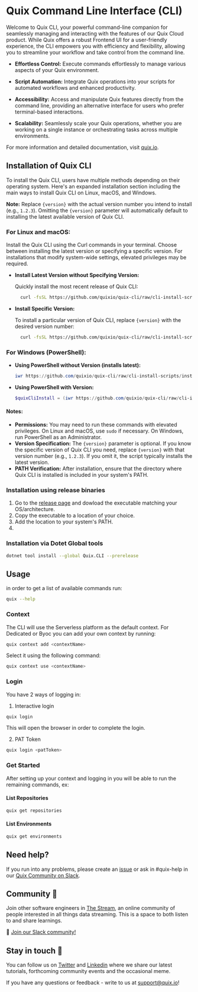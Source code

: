 # Quix Command Line Interface (CLI)

Welcome to Quix CLI, your powerful command-line companion for seamlessly managing and interacting with the features of our Quix Cloud product. While Quix offers a robust Frontend UI for a user-friendly experience, the CLI empowers you with efficiency and flexibility, allowing you to streamline your workflow and take control from the command line.

- **Effortless Control:** Execute commands effortlessly to manage various aspects of your Quix environment.
  
- **Script Automation:** Integrate Quix operations into your scripts for automated workflows and enhanced productivity.

- **Accessibility:** Access and manipulate Quix features directly from the command line, providing an alternative interface for users who prefer terminal-based interactions.

- **Scalability:** Seamlessly scale your Quix operations, whether you are working on a single instance or orchestrating tasks across multiple environments.

For more information and detailed documentation, visit [quix.io](https://www.quix.io/).

## Installation of Quix CLI

To install the Quix CLI, users have multiple methods depending on their operating system. Here's an expanded installation section including the main ways to install Quix CLI on Linux, macOS, and Windows.

**Note:** Replace `{version}` with the actual version number you intend to install (e.g., `1.2.3`). Omitting the `{version}` parameter will automatically default to installing the latest available version of Quix CLI.

### For Linux and macOS:

Install the Quix CLI using the Curl commands in your terminal. Choose between installing the latest version or specifying a specific version. For installations that modify system-wide settings, elevated privileges may be required.

- **Install Latest Version without Specifying Version:**

  Quickly install the most recent release of Quix CLI:

  ```bash
    curl -fsSL https://github.com/quixio/quix-cli/raw/cli-install-scripts/install.sh | sudo bash
  ```
  
- **Install Specific Version:**

  To install a particular version of Quix CLI, replace `{version}` with the desired version number:

  ```bash
    curl -fsSL https://github.com/quixio/quix-cli/raw/cli-install-scripts/install.sh | sudo bash -s -- -v={version}
  ```

### For Windows (PowerShell):

- **Using PowerShell without Version (installs latest):**

  ```powershell
  iwr https://github.com/quixio/quix-cli/raw/cli-install-scripts/install.ps1 -useb | iex
  ```
  
- **Using PowerShell with Version:**

  ```powershell
  $quixCliInstall = (iwr https://github.com/quixio/quix-cli/raw/cli-install-scripts/install.ps1 -useb).Content; iex "$quixCliInstall {version}"
  ```

#### Notes:

- **Permissions:** You may need to run these commands with elevated privileges. On Linux and macOS, use `sudo` if necessary. On Windows, run PowerShell as an Administrator.
- **Version Specification:** The `{version}` parameter is optional. If you know the specific version of Quix CLI you need, replace `{version}` with that version number (e.g., `1.2.3`). If you omit it, the script typically installs the latest version.
- **PATH Verification:** After installation, ensure that the directory where Quix CLI is installed is included in your system's PATH.

### Installation using release binaries

1. Go to the [release page](https://github.com/quixio/quix-cli/releases) and dowload the executable matching your OS/architecture.
2. Copy the executable to a location of your choice.
3. Add the location to your system's PATH.
4. 
### Installation via Dotet Global tools

```bash
dotnet tool install --global Quix.CLI --prerelease
```

## Usage

in order to get a list of available commands run: 
```bash
quix --help
```

### Context

The CLI will use the Serverless platform as the default context.
For Dedicated or Byoc you can add your own context by running: 
```bash 
quix context add <contextName>
```
 
Select it using the following command:
```bash
quix context use <contextName>
```

### Login

You have 2 ways of logging in:

1. Interactive login
```bash
quix login
```
This will open the browser in order to complete the login.

2. PAT Token
```bash
quix login <patToken>
```

### Get Started

After setting up your context and logging in you will be able to run the remaining commands, ex:

#### List Repositories

```bash
quix get repositories
```

#### List Environments

```bash
quix get environments
```

## Need help?

If you run into any problems, please create an [issue](https://github.com/quixio/quix-cli/issues) or ask in #quix-help in our [Quix Community on Slack](https://quix.io/slack-invite).  

## Community 👭

Join other software engineers in [The Stream](https://quix.io/slack-invite), an online community of people interested in all things data streaming. This is a space to both listen to and share learnings.

🙌  [Join our Slack community!](https://quix.io/slack-invite)

## Stay in touch 👋

You can follow us on [Twitter](https://twitter.com/quix_io) and [Linkedin](https://www.linkedin.com/company/70925173) where we share our latest tutorials, forthcoming community events and the occasional meme.  

If you have any questions or feedback - write to us at support@quix.io!

